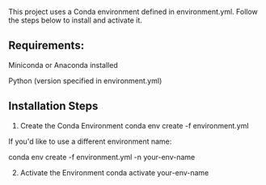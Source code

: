 This project uses a Conda environment defined in environment.yml. Follow the steps below to install and activate it.

## Requirements:

Miniconda
 or Anaconda
 installed

Python (version specified in environment.yml)

## Installation Steps

1. Create the Conda Environment
conda env create -f environment.yml

If you'd like to use a different environment name:

conda env create -f environment.yml -n your-env-name

2. Activate the Environment
conda activate your-env-name
